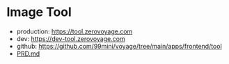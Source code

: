 # Image Tool

- production: https://tool.zerovoyage.com
- dev: https://dev-tool.zerovoyage.com
- github: https://github.com/99mini/voyage/tree/main/apps/frontend/tool
- [PRD.md](https://github.com/99mini/voyage/tree/main/apps/frontend/tool/docs/PRD.md)